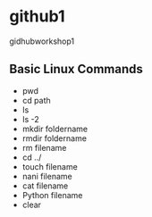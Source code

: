 # github1
gidhubworkshop1
## Basic Linux Commands
- pwd
- cd path
- ls
- ls -2
- mkdir foldername
- rmdir foldername
- rm filename
- cd ../
- touch filename
- nani filename
- cat filename
- Python filename
- clear
